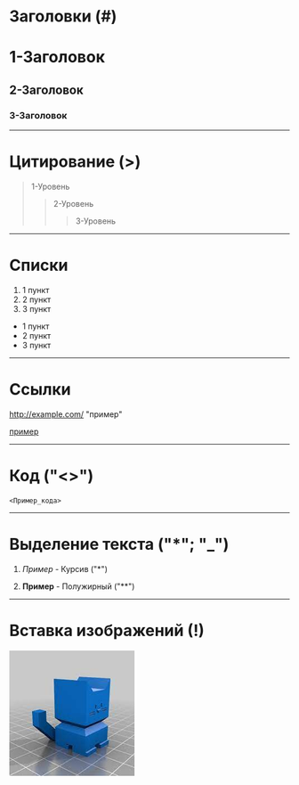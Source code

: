 # Заголовки (#)

# 1-Заголовок
## 2-Заголовок
### 3-Заголовок

---

# Цитирование (>)

> 1-Уровень
>> 2-Уровень
>>> 3-Уровень

---

# Списки

1. 1 пункт
2. 2 пункт
3. 3 пункт

+ 1 пункт
+ 2 пункт
+ 3 пункт

---

# Сcылки

http://example.com/ "пример"

[пример](http://example.com/ )

---

# Код ("<>")

    <Пример_кода>

 ---

 # Выделение текста ("*"; "_")

 1.  *Пример* - Курсив ("*")

 2.  **Пример** - Полужирный ("**")

 ---

# Вставка изображений (!)

![Пример Картинки](https://github.com/AlfredZang/StudyRepository/blob/ef162d8da49558c7839417427d9fa2ecf5ccaf2a/CaliCat.jpg)
